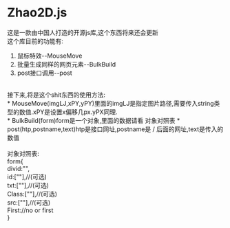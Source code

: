 # Zhao2D.js

这是一款由中国人打造的开源js库,这个东西将来还会更新
<br>
这个库目前的功能有:<br>
1. 鼠标特效--MouseMove<br>
2. 批量生成同样的网页元素--BulkBuild<br>
3. post接口调用--post<br>
<br>
接下来,将是这个shit东西的使用方法:<br>
* MouseMove(imgLJ,xPY,yPY)里面的imgLJ是指定图片路径,需要传入string类型的数值.xPY是设置x偏移几px.yPX同理.<br>
* BulkBuild(form)form是一个对象,里面的数据请看 对象对照表
* post(htp,postname,text)htp是接口网址,postname是 / 后面的网址,text是传入的数值
<br>
<br>
对象对照表:<br>
form{<br>
  divid:"",<br>
  id:[""],//(可选)<br>
  txt:[""],//(可选)<br>
  Class:[""],//(可选)<br>
  src:[""],//(可选)<br>
  First://no or first<br>
}
